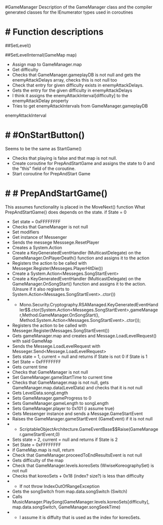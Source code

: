 #GameManager
Description of the GameManager class and the compiler generated classes for the IEnumerator types used in coroutines

# # Function descriptions

##SetLevel()

##SetLevelInternal(GameMap map)
* Assign map to GameManager.map
* Get difficulty
* Checks that GameManager.gameplayDB is not null and gets the enemyAttackDelays array, checks this is not null too
* Check that entry for given difficulty exists in enemyAttackDelays.
* Gets the entry for the given difficulty in enemyAttackDelays
* I think it assigns the enemyAttackInterval[difficulty] to the enemyAttackDelay property
* Tries to get enemyAttackIntervals from GameManager.gameplayDB

enemyAttackInterval

# # #OnStartButton()
Seems to be the same as StartGame()
* Checks that playing is false and that map is not null.
* Create coroutine for PrepAndStartGame and assigns the state to 0 and the "this" field of the coroutine.
* Start coroutine for PrepAndStart Game

# # # PrepAndStartGame() 
This assumes functionality is placed in the MoveNext() function
What PrepAndStartGame() does depends on the state.
if State = 0
* Set state = 0xFFFFFFFF
* Checks that GameManager is not null 
* Set modifiers
* Get instance of Messenger
* Sends the messege Messsege.ResetPlayer
* Creates a System.Action
* Create a KeyGeneratedEventHandler (MulticastDelegate) on the GameManager.OnPlayerDeath() function and assigns it to the action
* Registers the action to be called with Messeger.Register(Messeges.PlayerHitDie())
* Create a System.Action<Messeges.SongStartEvent>
* Create a KeyGeneratedEventHandler (MulticastDelegate) on the GameManager.OnSongStart() function and assigns it to the action. (Unsure if it also regiserts to System.Action<Messages.SongStartEvent>..ctor())
* * Mono.Security.Cryptography.RSAManaged.KeyGeneratedEventHandler$$.ctor(System.Action<Messeges.SongStartEvent>,gameManager,Method.GameManager.OnSongStart(), Method.System.Action<Messages.SongStartEvent>..ctor());
* Registers the action to be called with Messeger.Register(Messages.SongStartEvent())
* Gets gameManager.map and creates and Message.LoadLevelRequest() with said GameMap
* Sends the Messege.LoadLevelRequest with Messeger.Send<Messege.LoadLevelRequest>
* Sets state = 1, current = null and returns
if State is not 0
if State is 1
* Set State = 0xFFFFFFFF
* Gets current time
* Checks that GameManager is not null
* Set GameManager.gameStartTime to current time
* Checks that GameManager.map is not null, gets GameManager.map.data(LevelData) and checks that it is not null
* Gets LevelData.songLength
* Sets GameManager.gameProgress to 0
* Sets GameManager.gameLength to songLength
* Sets GameManager.player to 0x101 (i assume true)
* Gets Messenger instance and sends a Message.GameStartEvent
* Raises the GameManager.gameStartEvent (GameEvent) if it is not null
* * ScriptableObjectArchitecture.GameEventBase$$Raise(GameManager.gameStartEvent,0)
* Sets state = 2, current = null and returns
if State is 2
* Set State = 0xFFFFFFFF
* if GameMap.map is null, return
* Check that GameManager.proceedToEndResultsEvent is not null
* Gets difficulty of the map
* Check that GameManager.levels.koreoSets (WwiseKoreographySet) is not null
* Checks that koreoSets + 0x18 (index? size?) is less than difficulty
* * If not throw IndexOutOfRangeException
* Gets the songSwitch from map.data.songSwitch (Switch)
* Calls MusicManager.PlaySong(GameManager.levels.koreoSets[difficulty], map.data.songSwitch, GameManager.songSeekTime)
* * I assume it is diffulty that is used as the index for koreoSets. 

